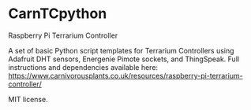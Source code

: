 # CarnTCpython

Raspberry Pi Terrarium Controller

A set of basic Python script templates for Terrarium Controllers using Adafruit DHT sensors, Energenie Pimote sockets, and ThingSpeak. Full instructions and dependencies available here: https://www.carnivorousplants.co.uk/resources/raspberry-pi-terrarium-controller/

MIT license.
